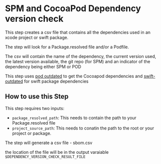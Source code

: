 # SPM and CocoaPod Dependency version check

This step creates a csv file that contains all the dependencies used in an xcode project or swift package.

The step will look for a Package.resolved file and/or a Podfile.

The csv will contain the name of the dependency, the current version used, the latest version available, the git repo (for SPM) and an indicator of the dependency being either SPM or POD

This step uses [pod outdated](https://guides.cocoapods.org/terminal/commands.html#pod_outdated) to get the Cocoapod dependencies and [swift-outdated](https://github.com/kiliankoe/swift-outdated) for swift package dependencies

## How to use this Step

This step requires two inputs:

- ```package_resolved_path```: This needs to contain the path to your Package.resolved file
- ```project_source_path```: This needs to conatin the path to the root or your project or package.

The step will generate a csv file - sbom.csv

the location of the file will be in the output varaiable ```$DEPENDENCY_VERSION_CHECK_RESULT_FILE```